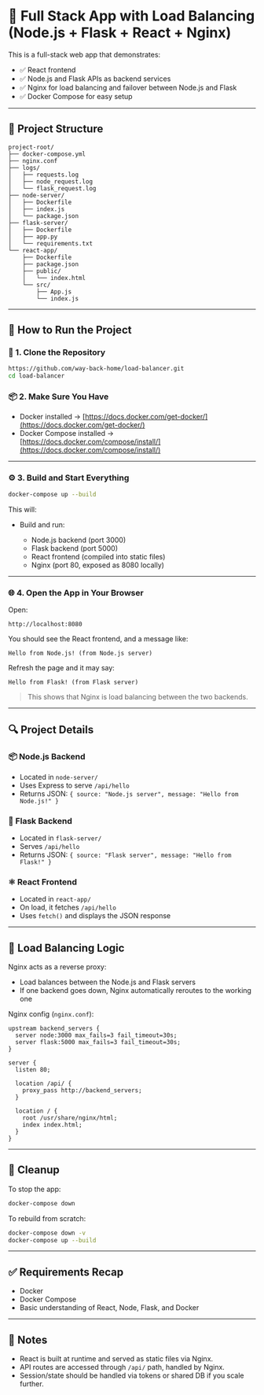 
# 🐳 Full Stack App with Load Balancing (Node.js + Flask + React + Nginx)

This is a full-stack web app that demonstrates:

* ✅ React frontend
* ✅ Node.js and Flask APIs as backend services
* ✅ Nginx for load balancing and failover between Node.js and Flask
* ✅ Docker Compose for easy setup

---

## 📁 Project Structure

```
project-root/
├── docker-compose.yml
├── nginx.conf
├── logs/
│   ├── requests.log
│   ├── node_request.log
│   └── flask_request.log
├── node-server/
│   ├── Dockerfile
│   ├── index.js
│   └── package.json
├── flask-server/
│   ├── Dockerfile
│   ├── app.py
│   └── requirements.txt
└── react-app/
    ├── Dockerfile
    ├── package.json
    ├── public/
    │   └── index.html
    └── src/
        ├── App.js
        └── index.js
```

---

## 🚀 How to Run the Project

### 🔧 1. Clone the Repository

```bash
https://github.com/way-back-home/load-balancer.git
cd load-balancer
```

### 📦 2. Make Sure You Have

* Docker installed → [https://docs.docker.com/get-docker/](https://docs.docker.com/get-docker/)
* Docker Compose installed → [https://docs.docker.com/compose/install/](https://docs.docker.com/compose/install/)

---

### ⚙️ 3. Build and Start Everything

```bash
docker-compose up --build
```

This will:

* Build and run:

  * Node.js backend (port 3000)
  * Flask backend (port 5000)
  * React frontend (compiled into static files)
  * Nginx (port 80, exposed as 8080 locally)

---

### 🌐 4. Open the App in Your Browser

Open:

```
http://localhost:8080
```

You should see the React frontend, and a message like:

```
Hello from Node.js! (from Node.js server)
```

Refresh the page and it may say:

```
Hello from Flask! (from Flask server)
```

> This shows that Nginx is load balancing between the two backends.

---

## 🔍 Project Details

### 📦 Node.js Backend

* Located in `node-server/`
* Uses Express to serve `/api/hello`
* Returns JSON: `{ source: "Node.js server", message: "Hello from Node.js!" }`

### 🐍 Flask Backend

* Located in `flask-server/`
* Serves `/api/hello`
* Returns JSON: `{ source: "Flask server", message: "Hello from Flask!" }`

### ⚛️ React Frontend

* Located in `react-app/`
* On load, it fetches `/api/hello`
* Uses `fetch()` and displays the JSON response

---

## 🔄 Load Balancing Logic

Nginx acts as a reverse proxy:

* Load balances between the Node.js and Flask servers
* If one backend goes down, Nginx automatically reroutes to the working one

Nginx config (`nginx.conf`):

```nginx
upstream backend_servers {
  server node:3000 max_fails=3 fail_timeout=30s;
  server flask:5000 max_fails=3 fail_timeout=30s;
}

server {
  listen 80;

  location /api/ {
    proxy_pass http://backend_servers;
  }

  location / {
    root /usr/share/nginx/html;
    index index.html;
  }
}
```

---

## 🧹 Cleanup

To stop the app:

```bash
docker-compose down
```

To rebuild from scratch:

```bash
docker-compose down -v
docker-compose up --build
```

---

## ✅ Requirements Recap

* Docker
* Docker Compose
* Basic understanding of React, Node, Flask, and Docker

---

## 📌 Notes

* React is built at runtime and served as static files via Nginx.
* API routes are accessed through `/api/` path, handled by Nginx.
* Session/state should be handled via tokens or shared DB if you scale further.

